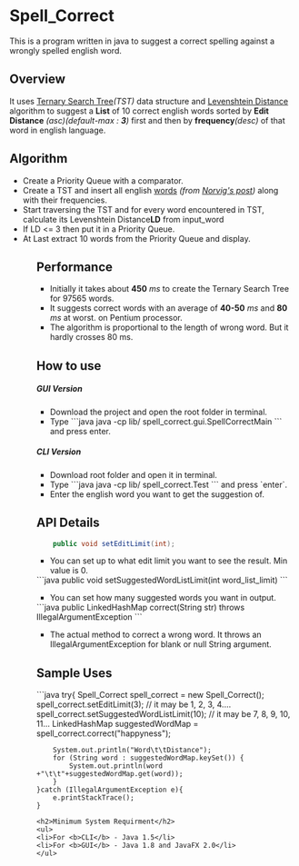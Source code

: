 # Spell_Correct
This is a program written in java to suggest a correct spelling against a wrongly spelled english word. 


<h2>Overview</h2>

It uses <a href="https://en.wikipedia.org/wiki/Ternary_search_tree">Ternary Search Tree</a><em>(TST)</em> data structure and <a href="https://en.wikipedia.org/wiki/Levenshtein_distance">Levenshtein Distance</a> algorithm to suggest a <b>List</b> of 10 correct english words sorted by <b>Edit Distance</b> <em>(asc)</em><i>(default-max : <b>3</b>)</i> first and then by <b>frequency</b><em>(desc)</em> of that word in english language.

<h2>Algorithm</h2>
<ul>
<li>Create a Priority Queue with a comparator.</li>
<li>Create a TST and insert all english <a href="http://norvig.com/google-books-common-words.txt">words</a> <em>(from <a href="http://norvig.com/mayzner.html">Norvig's post</a>)</em> along with their frequencies.</li>		
<li>Start traversing the TST and for every word encountered in TST, calculate its Levenshtein Distance<b>LD</b> from input_word</li>
<li>If LD <= 3 then put it in a Priority Queue.</li>	
<li>At Last extract 10 words from the Priority Queue and display.</li>
<ul>

<h2>Performance </h2>
<ul>
<li>Initially it takes about <b>450</b><em> ms</em> to create the Ternary Search Tree for 97565 words.</li> 
<li>It suggests correct words with an average of <b>40-50</b> <em>ms</em> and <b>80</b> <em>ms</em> at worst. on Pentium processor.</li>
<li>The algorithm is proportional to the length of wrong word. But it hardly crosses 80 ms.</li>
</ul>

<h2>How to use</h2>
<h5>GUI Version</h5>
<ul>
<li>Download the project and open the root folder in terminal.</li>
<li>Type ```java java -cp lib/ spell_correct.gui.SpellCorrectMain ``` and press enter.</li>
</ul>

<h5>CLI Version</h5>
<ul>
<li>Download root folder and open it in terminal.</li>
<li>Type ```java java -cp lib/ spell_correct.Test ``` and press `enter`.</li>
<li>Enter the english word you want to get the suggestion of.</li>
</ul>

<h2>API Details</h2>

```java
	public void setEditLimit(int);	
```
<ul>
<li>You can set up to what edit limit you want to see the result. Min value is 0.</li>
</ul>
```java
	public void setSuggestedWordListLimit(int word_list_limit)
```
<ul>
<li>You can set how many suggested words you want in output.</li>
</ul>
```java
	public LinkedHashMap<String, Integer> correct(String str) throws IllegalArgumentException
```
<ul>
<li>The actual method to correct a wrong word. It throws an IllegalArgumentException for blank or null String argument.</li></ul>

<h2>Sample Uses</h2>
```java
	try{
		Spell_Correct spell_correct =  new Spell_Correct();
		spell_correct.setEditLimit(3); 			// it may be 1, 2, 3, 4....
		spell_correct.setSuggestedWordListLimit(10);	// it may be 7, 8, 9, 10, 11...	
		LinkedHashMap <String, Integer> suggestedWordMap = spell_correct.correct("happyness");

		System.out.println("Word\t\tDistance");
		for (String word : suggestedWordMap.keySet()) {
			System.out.println(word +"\t\t"+suggestedWordMap.get(word));
		}
	}catch (IllegalArgumentException e){
		e.printStackTrace();
	}
```
<h2>Minimum System Requirment</h2>
<ul>
<li>For <b>CLI</b> - Java 1.5</li>
<li>For <b>GUI</b> - Java 1.8 and JavaFX 2.0</li>
</ul>

